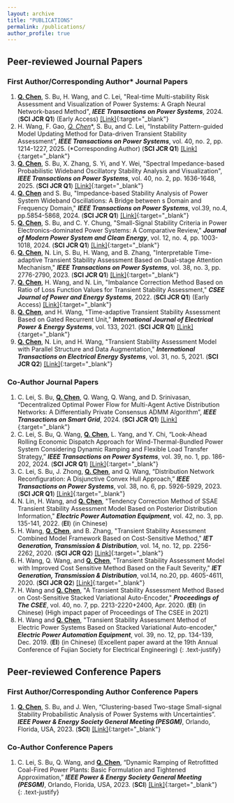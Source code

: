 ```yaml
---
layout: archive
title: "PUBLICATIONS"
permalink: /publications/
author_profile: true
---
```


## Peer-reviewed Journal Papers
### First Author/Corresponding Author* Journal Papers
1. **<u>Q. Chen</u>**, S. Bu, H. Wang, and C. Lei, "Real-time Multi-stability Risk Assessment and Visualization of Power Systems: A Graph Neural Network-based Method", ***IEEE Transactions on Power Systems***, 2024. (**SCI JCR Q1**) (Early Access) [[Link]](https://ieeexplore.ieee.org/abstract/document/10819251){:target="_blank"}<br>
2. H. Wang, F. Gao, **<u>Q. Chen*</u>**, S. Bu, and C. Lei, “Instability Pattern-guided Model Updating Method for Data-driven Transient Stability Assessment”, ***IEEE Transactions on Power Systems***, vol. 40, no. 2, pp. 1214-1227, 2025. (*Corresponding Author) (**SCI JCR Q1**) [[Link]](https://ieeexplore.ieee.org/document/10599816){:target="_blank"}<br>
3. **<u>Q. Chen</u>**, S. Bu, X. Zhang, S. Yi, and Y. Wei, "Spectral Impedance-based Probabilistic Wideband Oscillatory Stability Analysis and Visualization", ***IEEE Transactions on Power Systems***, vol. 40, no. 2, pp. 1636-1648, 2025. (**SCI JCR Q1**) [[Link]](https://ieeexplore.ieee.org/document/10582543){:target="_blank"}<br>
4. **<u>Q. Chen</u>** and S. Bu, "Impedance-based Stability Analysis of Power System Wideband Oscillations: A Bridge between s Domain and Frequency Domain," ***IEEE Transactions on Power Systems***, vol.39, no.4, pp.5854-5868, 2024. (**SCI JCR Q1**) [[Link]](https://ieeexplore.ieee.org/document/10360322){:target="_blank"}<br>
5. **<u>Q. Chen</u>**, S. Bu, and C. Y. Chung, "Small-Signal Stability Criteria in Power Electronics-dominated Power Systems: A Comparative Review," ***Journal of Modern Power System and Clean Energy***, vol. 12, no. 4, pp. 1003-1018, 2024. (**SCI JCR Q1**) [[Link]](https://ieeexplore.ieee.org/document/10355078){:target="_blank"}<br>
6. **<u>Q. Chen</u>**, N. Lin, S. Bu, H. Wang, and B. Zhang, "Interpretable Time-adaptive Transient Stability Assessment Based on Dual-stage Attention Mechanism," ***IEEE Transactions on Power Systems***, vol. 38, no. 3, pp. 2776-2790, 2023. (**SCI JCR Q1**) [[Link]](https://ieeexplore.ieee.org/document/9802730){:target="_blank"}<br>
7. **<u>Q. Chen</u>**, H. Wang, and N. Lin, "Imbalance Correction Method Based on Ratio of Loss Function Values for Transient Stability Assessment," ***CSEE Journal of Power and Energy Systems***, 2022. (**SCI JCR Q1**) (Early Access) [[Link]](https://ieeexplore.ieee.org/document/9770511){:target="_blank"}<br>
8. **<u>Q. Chen</u>**, and H. Wang, "Time-adaptive Transient Stability Assessment Based on Gated Recurrent Unit," ***International Journal of Electrical Power & Energy Systems***, vol. 133, 2021. (**SCI JCR Q1**) [[Link]](https://doi.org/10.1016/j.ijepes.2021.107156){:target="_blank"}<br>
9. **<u>Q. Chen</u>**, N. Lin, and H. Wang, "Transient Stability Assessment Model with Parallel Structure and Data Augmentation," ***International Transactions on Electrical Energy Systems***, vol. 31, no. 5, 2021. (**SCI JCR Q2**) [[Link]](https://doi.org/10.1002/2050-7038.12872){:target="_blank"}<br>

### Co-Author Journal Papers
1. C. Lei, S. Bu, **<u>Q. Chen</u>**, Q. Wang, Q. Wang, and D. Srinivasan, “Decentralized Optimal Power Flow for Multi-Agent Active Distribution Networks: A Differentially Private Consensus ADMM Algorithm”, ***IEEE Transactions on Smart Grid***, 2024. (**SCI JCR Q1**) [[Link]](https://ieeexplore.ieee.org/document/10659236){:target="_blank"}<br>
2. C. Lei, S. Bu, Q. Wang, **<u>Q. Chen</u>**, L. Yang, and Y. Chi, “Look-Ahead Rolling Economic Dispatch Approach for Wind-Thermal-Bundled Power System Considering Dynamic Ramping and Flexible Load Transfer Strategy,” ***IEEE Transactions on Power Systems***, vol. 39, no. 1, pp. 186-202, 2024. (**SCI JCR Q1**) [[Link]](https://ieeexplore.ieee.org/document/10026349){:target="_blank"}<br>
3. C. Lei, S. Bu, J. Zhong, **<u>Q. Chen</u>**, and Q. Wang, “Distribution Network Reconfiguration: A Disjunctive Convex Hull Approach,” ***IEEE Transactions on Power Systems***, vol. 38, no. 6, pp. 5926-5929, 2023. (**SCI JCR Q1**) [[Link]](https://ieeexplore.ieee.org/document/10214389){:target="_blank"}<br>
4. N. Lin, H. Wang, and **<u>Q. Chen</u>**, "Tendency Correction Method of SSAE Transient Stability Assessment Model Based on Posterior Distribution Information," ***Electric Power Automation Equipment***, vol. 42, no. 3, pp. 135-141, 2022. (**EI**) (in Chinese)<br>
5. H. Wang, **<u>Q. Chen</u>**, and B. Zhang, "Transient Stability Assessment Combined Model Framework Based on Cost-Sensitive Method," ***IET Generation, Transmission & Distribution***, vol. 14, no. 12, pp. 2256-2262, 2020. (**SCI JCR Q2**) [[Link]](https://doi.org/10.1049/iet-gtd.2019.1562){:target="_blank"}<br>
6. H. Wang, Q. Wang, and **<u>Q. Chen</u>**, "Transient Stability Assessment Model with Improved Cost Sensitive Method Based on the Fault Severity," ***IET Generation, Transmission & Distribution***, vol.14, no.20, pp. 4605-4611, 2020. (**SCI JCR Q2**) [[Link]](https://doi.org/10.1049/iet-gtd.2020.0967){:target="_blank"}<br>
7. H. Wang and **<u>Q. Chen</u>**, "A Transient Stability Assessment Method Based on Cost-Sensitive Stacked Variational Auto-Encoder," ***Proceedings of The CSEE***, vol. 40, no. 7, pp. 2213-2220+2400, Apr. 2020. (**EI**) (in Chinese) (High impact paper of Proceedings of The CSEE in 2021)<br>
8. H. Wang and **<u>Q. Chen</u>**, "Transient Stability Assessment Method of Electric Power Systems Based on Stacked Variational Auto-encoder," ***Electric Power Automation Equipment***, vol. 39, no. 12, pp. 134-139, Dec. 2019. (**EI**) (in Chinese) (Excellent paper award at the 19th Annual Conference of Fujian Society for Electrical Engineering)
{: .text-justify}


## Peer-reviewed Conference Papers
### First Author/Corresponding Author Conference Papers
1. **<u>Q. Chen</u>**, S. Bu, and J. Wen, “Clustering-based Two-stage Small-signal Stability Probabilistic Analysis of Power Systems with Uncertainties”. ***IEEE Power & Energy Society General Meeting (PESGM)***, Orlando, Florida, USA, 2023. (**SCI**) [[Link]](https://ieeexplore.ieee.org/document/10252926){:target="_blank"}<br>

### Co-Author Conference Papers
1. C. Lei, S. Bu, Q. Wang, and **<u>Q. Chen</u>**, “Dynamic Ramping of Retrofitted Coal-Fired Power Plants: Basic Formulation and Tightened Approximation,” ***IEEE Power & Energy Society General Meeting (PESGM)***, Orlando, Florida, USA, 2023. (**SCI**) [[Link]](https://ieeexplore.ieee.org/document/10253043){:target="_blank"}<br>
{: .text-justify}
